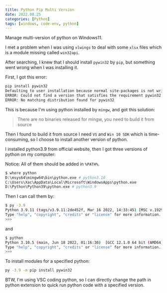 ```yaml
---
title: Python Pip Multi Version
date: 2022.08.25
categories: [Python]
tags: [windows, code-env, python]
---
```


Manage multi-version of python on Windows11.

I met a problem when I was using `xlwings` to deal with some `xlsx` files which is a module missing called `win32api`.

After searching, I knew that I should install `pywin32` by `pip`, but something went wrong when I was installing it.

First, I got this error:

```bash
pip install pywin32 
Defaulting to user installation because normal site-packages is not writeable
ERROR: Could not find a version that satisfies the requirement pywin32 (from versions: none)
ERROR: No matching distribution found for pywin32
```

This is because I'm using python installed by `mingw`, and got this solution:

> There are no binaries released for mingw, you need to build it from source

Then I found to build it from source I need `VS` and `Win 10 SDK` which is time-consuming, so I choose to install another version of python.

I installed python3.9 from official website, then I got three versions of python on my computer:

Notice: All of them should be added in `%PATH%`.

```bash
$ where python
D:\msys64\mingw64\bin\python.exe # python3.10
C:\Users\Xac\AppData\Local\Microsoft\WindowsApps\python.exe
D:\Python\Python39\python.exe # python3.9
```

Then I can call them by:

```bash
$ py -3.9
Python 3.9.11 (tags/v3.9.11:2de452f, Mar 16 2022, 14:33:45) [MSC v.1929 64 bit (AMD64)] on win32
Type "help", "copyright", "credits" or "license" for more information.
>>> 
```

and

```bash
$ python
Python 3.10.5 (main, Jun 18 2022, 01:16:30)  [GCC 12.1.0 64 bit (AMD64)] on win32
Type "help", "copyright", "credits" or "license" for more information.
>>>
```

To install modules for a specified python:

```bash
py -3.9 -m pip install pywin32
```

BTW, I'm using VSC coding python, so I can directly change the path in python extension to quick run python code with a specified version.